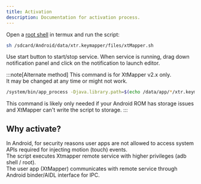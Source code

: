 ```yaml
---
title: Activation
description: Documentation for activation process.
---
```

Open a [root shell](../../blissos/termux) in termux and run the script: 
```bash
sh /sdcard/Android/data/xtr.keymapper/files/xtMapper.sh
```
Use start button to start/stop service. When service is running, drag down notification panel and click on the notification to launch editor.

:::note[Alternate method]
This command is for XtMapper v2.x only.  
It may be changed at any time or might not work.  
```bash
/system/bin/app_process -Djava.library.path=$(echo /data/app/*/xtr.keymapper*/lib/x86_64) -Djava.class.path=$(echo /data/app/*/xtr.keymapper*/base.apk) / xtr.keymapper.server.RemoteService
```
This command is likely only needed if your Android ROM has storage issues and XtMapper can't write the script to storage. 
:::

## Why activate?
In Android, for security reasons user apps are not allowed to access system APIs required for injecting motion (touch) events.  
The script executes Xtmapper remote service with higher privileges (adb shell / root).  
The user app (XtMapper) communicates with remote service through Android binder/AIDL interface for IPC.